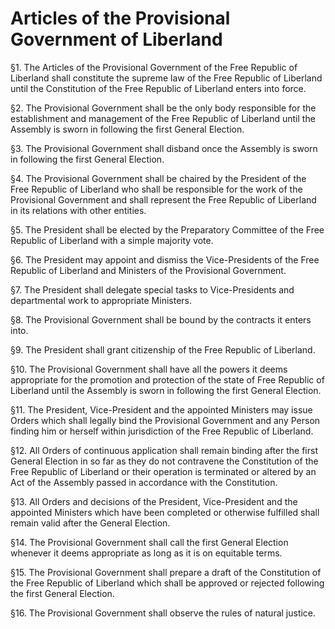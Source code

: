 # Articles of the Provisional Government of Liberland

§1. The Articles of the Provisional Government of the Free Republic of Liberland shall constitute the supreme law of the Free Republic of Liberland until the Constitution of the Free Republic of Liberland enters into force.

§2. The Provisional Government shall be the only body responsible for the establishment and management of the Free Republic of Liberland until the Assembly is sworn in following the first General Election.

§3. The Provisional Government shall disband once the Assembly is sworn in following the first General Election.

§4. The Provisional Government shall be chaired by the President of the Free Republic of Liberland who shall be responsible for the work of the Provisional Government and shall represent the Free Republic of Liberland in its relations with other entities.

§5. The President shall be elected by the Preparatory Committee of the Free Republic of Liberland with a simple majority vote.

§6. The President may appoint and dismiss the Vice-Presidents of the Free Republic of Liberland and Ministers of the Provisional Government.

§7. The President shall delegate special tasks to Vice-Presidents and departmental work to appropriate Ministers.

§8. The Provisional Government shall be bound by the contracts it enters into.

§9. The President shall grant citizenship of the Free Republic of Liberland.

§10. The Provisional Government shall have all the powers it deems appropriate for the promotion and protection of the state of Free Republic of Liberland until the Assembly is sworn in following the first General Election.

§11. The President, Vice-President and the appointed Ministers may issue Orders which shall legally bind the Provisional Government and any Person finding him or herself within jurisdiction of the Free Republic of Liberland.

§12. All Orders of continuous application shall remain binding after the first General Election in so far as they do not contravene the Constitution of the Free Republic of Liberland or their operation is terminated or altered by an Act of the Assembly passed in accordance with the Constitution.

§13. All Orders and decisions of the President, Vice-President and the appointed Ministers which have been completed or otherwise fulfilled shall remain valid after the General Election.

§14. The Provisional Government shall call the first General Election whenever it deems appropriate as long as it is on equitable terms.

§15. The Provisional Government shall prepare a draft of the Constitution of the Free Republic of Liberland which shall be approved or rejected following the first General Election.

§16. The Provisional Government shall observe the rules of natural justice.
